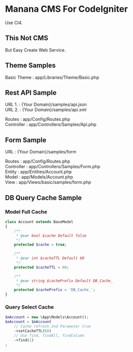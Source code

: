 # Manana CMS For CodeIgniter
Use CI4.

## This Not CMS
But Easy Create Web Service.

## Theme Samples
Basic Theme : app/Libraries/Theme/Basic.php

## Rest API Sample
URL 1. : {Your Domain}/samples/api.json  
URL 2. : {Your Domain}/samples/api.xml

Routes : app/Config/Routes.php  
Controller : app/Controllers/Samples/Api.php

## Form Sample
URL : {Your Domain}/samples/form

Routes : app/Config/Routes.php  
Controller : app/Controllers/Samples/Form.php  
Entity : app/Entities/Account.php  
Model : app/Models/Account.php  
View : app/Views/basic/samples/form.php

## DB Query Cache Sample
### Model Full Cache
```php
class Account extends BaseModel
{
	/**
	 * @var bool $cache Default false
	 */
	protected $cache = true;

	/**
	 * @var int $cacheTTL Default 60
	 */
	protected $cacheTTL = 60;

	/**
	 * @var string $cachePrefix Default DB_Cache_
	 */
	protected $cachePrefix = 'DB_Cache_';
}
```  

### Query Select Cache
```php
$mAccount = new \App\Models\Account();
$eAccount = $mAccount
	// Cache refresh 2nd Parameter true
	->setCacheTTL(60)
	// Use find, findAll, findColumn
	->find(1)
;
```

